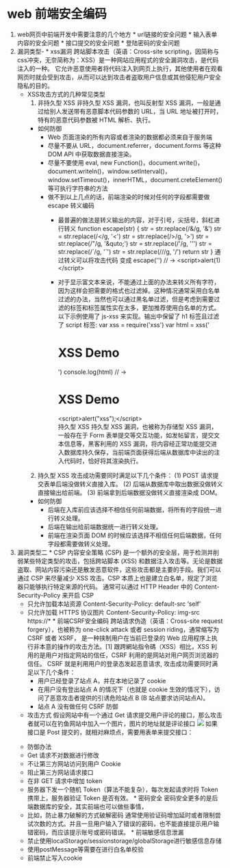 # web 前端安全编码
  1. web网页中前端开发中需要注意的几个地方
    * url链接的安全问题
    * 输入表单内容的安全问题
    * 接口提交的安全问题
    * 登陆密码的安全问题
  2. 漏洞类型-
    * xss漏洞
      跨站脚本攻击（英语：Cross-site scripting，因简称与css冲突，无奈简称为：XSS）是一种网站应用程式的安全漏洞攻击，是代码注入的一种。
      它允许恶意使用者将代码注入到网页上执行，其他使用者在观看网页时就会受到攻击，从而可以达到攻击者盗取用户信息或其他侵犯用户安全隐私的目的。
      - XSS攻击方式的几种常见类型
        1. 非持久型 XSS
          非持久型 XSS 漏洞，也叫反射型 XSS 漏洞，一般是通过给别人发送带有恶意脚本代码参数的 URL，当 URL 地址被打开时，特有的恶意代码参数被 HTML 解析、执行。
          * 如何防御
            - Web 页面渲染的所有内容或者渲染的数据都必须来自于服务端
            - 尽量不要从 URL，document.referrer，document.forms 等这种 DOM API 中获取数据直接渲染。
            - 尽量不要使用 eval, new Function()，document.write()，document.writeln()，window.setInterval()，window.setTimeout()，innerHTML，document.creteElement() 等可执行字符串的方法
            - 做不到以上几点的话，前端渲染的时候对任何的字段都需要做 escape 转义编码
              - 最普遍的做法是转义输出的内容，对于引号，尖括号，斜杠进行转义
              function escape(str) {
                str = str.replace(/&/g, '&amp;')
                str = str.replace(/</g, '&lt;')
                str = str.replace(/>/g, '&gt;')
                str = str.replace(/"/g, '&quto;')
                str = str.replace(/'/g, '&#39;')
                str = str.replace(/`/g, '&#96;')
                str = str.replace(/\//g, '&#x2F;')
                return str
              }
              通过转义可以将攻击代码 变成
              escape('<script>alert(1)</script>')
              // -> &lt;script&gt;alert(1)&lt;&#x2F;script&gt;

              - 对于显示富文本来说，不能通过上面的办法来转义所有字符，因为这样会把需要的格式也过滤掉。这种情况通常采用白名单过滤的办法，当然也可以通过黑名单过滤，但是考虑到需要过滤的标签和标签属性实在太多，更加推荐使用白名单的方式。
              以下示例使用了 js-xss 来实现。输出中保留了 h1 标签且过滤了 script 标签:
                var xss = require('xss')
                var html = xss('<h1 id="title">XSS Demo</h1><script>alert("xss");</script>')
                console.log(html)
                // -> <h1>XSS Demo</h1>&lt;script&gt;alert("xss");&lt;/script&gt;      
持久型 XSS
持久型 XSS 漏洞，也被称为存储型 XSS 漏洞，一般存在于 Form 表单提交等交互功能，如发帖留言，提交文本信息等，黑客利用的 XSS 漏洞，将内容经正常功能提交进入数据库持久保存，当前端页面获得后端从数据库中读出的注入代码时，恰好将其渲染执行。
        2. 持久型 XSS 攻击成功需要同时满足以下几个条件：
          (1) POST 请求提交表单后端没做转义直接入库。
          (2) 后端从数据库中取出数据没做转义直接输出给前端。
          (3) 前端拿到后端数据没做转义直接渲染成 DOM。
          * 如何防御
            - 后端在入库前应该选择不相信任何前端数据，将所有的字段统一进行转义处理。
            - 后端在输出给前端数据统一进行转义处理。
            - 前端在渲染页面 DOM 的时候应该选择不相信任何后端数据，任何字段都需要做转义处理。
  3. 漏洞类型二
    * CSP
    内容安全策略 (CSP) 是一个额外的安全层，用于检测并削弱某些特定类型的攻击，包括跨站脚本 (XSS) 和数据注入攻击等。无论是数据盗取、网站内容污染还是散发恶意软件，这些攻击都是主要的手段。我们可以通过 CSP 来尽量减少 XSS 攻击。CSP 本质上也是建立白名单，规定了浏览器只能够执行特定来源的代码。
    通常可以通过 HTTP Header 中的 Content-Security-Policy 来开启 CSP
      - 只允许加载本站资源
        Content-Security-Policy: default-src ‘self’
      - 只允许加载 HTTPS 协议图片
        Content-Security-Policy: img-src https://*
    * 前端CSRF安全编码
      跨站请求伪造（英语：Cross-site request forgery），也被称为 one-click attack 或者 session riding，通常缩写为 CSRF 或者 XSRF， 是一种挟制用户在当前已登录的 Web 应用程序上执行非本意的操作的攻击方法。[1] 跟跨網站指令碼（XSS）相比，XSS 利用的是用户对指定网站的信任，CSRF 利用的是网站对用户网页浏览器的信任。
      CSRF 就是利用用户的登录态发起恶意请求, 攻击成功需要同时满足以下几个条件：
        - 用户已经登录了站点 A，并在本地记录了 cookie
        - 在用户没有登出站点 A 的情况下（也就是 cookie 生效的情况下），访问了恶意攻击者提供的引诱危险站点 B (B 站点要求访问站点A)。
        - 站点 A 没有做任何 CSRF 防御
      - 攻击方式
        假设网站中有一个通过 Get 请求提交用户评论的接口，那么攻击者就可以在钓鱼网站中加入一个图片，图片的地址就是评论接口
        <img src="http://www.domain.com/xxx?comment='attack'" />
        如果接口是 Post 提交的，就相对麻烦点，需要用表单来提交接口：
        <form action="http://www.domain.com/xxx" id="CSRF" method="post">
        <input name="comment" value="attack" type="hidden" />
        </form>
      -  防御办法
        * Get 请求不对数据进行修改
        * 不让第三方网站访问到用户 Cookie
        * 阻止第三方网站请求接口
        * 在非 GET 请求中增加 token
        * 服务器下发一个随机 Token（算法不能复杂），每次发起请求时将 Token 携带上，服务器验证 Token 是否有效。
    * 密码安全
      密码安全更多的是后端数据库的安全，其实前端也可以做些事情，
      - 比如，防止暴力破解的方式破解密码
        通常使用验证码增加延时或者限制尝试次数的方式。并且一旦用户输入了错误的密码，也不能直接提示用户输错密码，而应该提示账号或密码错误。
    * 前端敏感信息泄漏
      - 禁止使用localStorage/sessionstorage/globalStorage进行敏感信息存储
      - 使用postMessage等需要在进行白名单校验
      - 前端禁止写入cookie


      